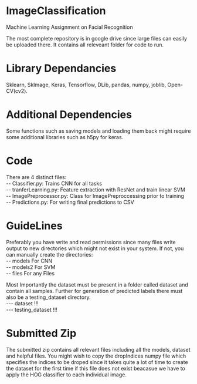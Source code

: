 # ImageClassification
Machine Learning Assignment on Facial Recognition

The most complete repository is in google drive since large files can easily be uploaded there. It contains all releveant folder for code to run. 

# Library Dependancies
Sklearn, SkImage, Keras, Tensorflow, DLib, pandas, numpy, joblib, Open-CV(cv2).

# Additional Dependencies
Some functions such as saving models and loading them back might require some additional libraries such as h5py for keras.

# Code
There are 4 distinct files:   
-- Classifier.py: Trains CNN for all tasks  
-- tranferLearning.py: Feature extraction with ResNet and train linear SVM   
-- ImagePreprocessor.py: Class for ImagePreproccessing prior to training   
-- Predictions.py: For writing final predictions to CSV   

# GuideLines
Preferably you have write and read permissions since many files write output to new directories which might not exist in your system. If not, you can manually create the directories:      
-- models For CNN   
-- models2  For SVM   
-- files For any Files   

Most Importantly the dataset must be present in a folder called dataset and contain all samples. Further for generation of predicted labels there must also be a testing_dataset directory.     
--- dataset !!!   
--- testing_dataset !!!   

# Submitted Zip
The submitted zip contains all relevant files including all the models, dataset and helpful files. You might wish to copy the dropIndices numpy file which specifies the indices to be droped since it takes quite a lot of time to create the dataset for the first time if this file does not exist beacasue we have to apply the HOG classifier to each individual image.
